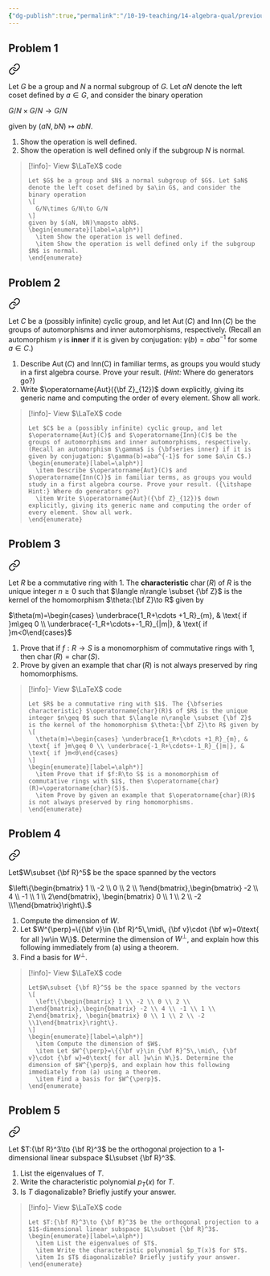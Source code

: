 ```yaml
---
{"dg-publish":true,"permalink":"/10-19-teaching/14-algebra-qual/previous-exams/algebra-qual-2022-09/","updated":"2025-03-17T08:59:08-07:00"}
---
```


## Problem 1


<div class="transclusion internal-embed is-loaded"><a class="markdown-embed-link" href="/10-19-teaching/14-algebra-qual/problem-from-past-exams/group-theory/normality-and-the-operation-on-cosets/" aria-label="Open link"><svg xmlns="http://www.w3.org/2000/svg" width="24" height="24" viewBox="0 0 24 24" fill="none" stroke="currentColor" stroke-width="2" stroke-linecap="round" stroke-linejoin="round" class="svg-icon lucide-link"><path d="M10 13a5 5 0 0 0 7.54.54l3-3a5 5 0 0 0-7.07-7.07l-1.72 1.71"></path><path d="M14 11a5 5 0 0 0-7.54-.54l-3 3a5 5 0 0 0 7.07 7.07l1.71-1.71"></path></svg></a><div class="markdown-embed">




Let $G$ be a group and $N$ a normal subgroup of $G$. Let $aN$ denote the left coset defined by $a\in G$, and consider the binary operation

$G/N\times G/N\to G/N$

given by $(aN, bN)\mapsto abN$.

1. Show the operation is well defined.
2. Show the operation is well defined only if the subgroup $N$ is normal.

> [!info]- View $\LaTeX$ code
> ```
> Let $G$ be a group and $N$ a normal subgroup of $G$. Let $aN$ denote the left coset defined by $a\in G$, and consider the binary operation
> \[
> 	G/N\times G/N\to G/N
> \]
> given by $(aN, bN)\mapsto abN$.
> \begin{enumerate}[label=\alph*)]
> 	\item Show the operation is well defined.
> 	\item Show the operation is well defined only if the subgroup $N$ is normal.
> \end{enumerate}
> ```

</div></div>

## Problem 2


<div class="transclusion internal-embed is-loaded"><a class="markdown-embed-link" href="/10-19-teaching/14-algebra-qual/problem-from-past-exams/group-theory/inner-and-outer-automorphisms/" aria-label="Open link"><svg xmlns="http://www.w3.org/2000/svg" width="24" height="24" viewBox="0 0 24 24" fill="none" stroke="currentColor" stroke-width="2" stroke-linecap="round" stroke-linejoin="round" class="svg-icon lucide-link"><path d="M10 13a5 5 0 0 0 7.54.54l3-3a5 5 0 0 0-7.07-7.07l-1.72 1.71"></path><path d="M14 11a5 5 0 0 0-7.54-.54l-3 3a5 5 0 0 0 7.07 7.07l1.71-1.71"></path></svg></a><div class="markdown-embed">




Let $C$ be a (possibly infinite) cyclic group, and let $\operatorname{Aut}(C)$ and $\operatorname{Inn}(C)$ be the groups of automorphisms and inner automorphisms, respectively. (Recall an automorphism $\gamma$ is **inner** if it is given by conjugation: $\gamma(b)=aba^{-1}$ for some $a\in C$.)
1. Describe $\operatorname{Aut}(C)$ and $\operatorname{Inn(C)}$ in familiar terms, as groups you would study in a first algebra course. Prove your result. (*Hint:* Where do generators go?)
2. Write $\operatorname{Aut}({\bf Z}_{12})$ down explicitly, giving its generic name and computing the order of every element. Show all work.

> [!info]- View $\LaTeX$ code
> ```
> Let $C$ be a (possibly infinite) cyclic group, and let $\operatorname{Aut}(C)$ and $\operatorname{Inn}(C)$ be the groups of automorphisms and inner automorphisms, respectively. (Recall an automorphism $\gamma$ is {\bfseries inner} if it is given by conjugation: $\gamma(b)=aba^{-1}$ for some $a\in C$.)
> \begin{enumerate}[label=\alph*)]
> 	\item Describe $\operatorname{Aut}(C)$ and $\operatorname{Inn(C)}$ in familiar terms, as groups you would study in a first algebra course. Prove your result. ({\itshape Hint:} Where do generators go?)
> 	\item Write $\operatorname{Aut}({\bf Z}_{12})$ down explicitly, giving its generic name and computing the order of every element. Show all work.
> \end{enumerate}
> ```

</div></div>

## Problem 3


<div class="transclusion internal-embed is-loaded"><a class="markdown-embed-link" href="/10-19-teaching/14-algebra-qual/problem-from-past-exams/ring-theory/characteristic-of-a-ring/" aria-label="Open link"><svg xmlns="http://www.w3.org/2000/svg" width="24" height="24" viewBox="0 0 24 24" fill="none" stroke="currentColor" stroke-width="2" stroke-linecap="round" stroke-linejoin="round" class="svg-icon lucide-link"><path d="M10 13a5 5 0 0 0 7.54.54l3-3a5 5 0 0 0-7.07-7.07l-1.72 1.71"></path><path d="M14 11a5 5 0 0 0-7.54-.54l-3 3a5 5 0 0 0 7.07 7.07l1.71-1.71"></path></svg></a><div class="markdown-embed">




Let $R$ be a commutative ring with $1$. The **characteristic** $\operatorname{char}(R)$ of $R$ is the unique integer $n\geq 0$ such that $\langle n\rangle \subset {\bf Z}$ is the kernel of the homomorphism $\theta:{\bf Z}\to R$ given by

$\theta(m)=\begin{cases} \underbrace{1_R+\cdots +1_R}_{m}, & \text{ if }m\geq 0 \\ \underbrace{-1_R+\cdots+-1_R}_{|m|}, & \text{ if }m<0\end{cases}$

1. Prove that if $f:R\to S$ is a monomorphism of commutative rings with $1$, then $\operatorname{char}(R)=\operatorname{char}(S)$.
2. Prove by given an example that $\operatorname{char}(R)$ is not always preserved by ring homomorphisms.

> [!info]- View $\LaTeX$ code
> ```
> Let $R$ be a commutative ring with $1$. The {\bfseries characteristic} $\operatorname{char}(R)$ of $R$ is the unique integer $n\geq 0$ such that $\langle n\rangle \subset {\bf Z}$ is the kernel of the homomorphism $\theta:{\bf Z}\to R$ given by
> \[
> 	\theta(m)=\begin{cases} \underbrace{1_R+\cdots +1_R}_{m}, & \text{ if }m\geq 0 \\ \underbrace{-1_R+\cdots+-1_R}_{|m|}, & \text{ if }m<0\end{cases}
> \]
> \begin{enumerate}[label=\alph*)]
> 	\item Prove that if $f:R\to S$ is a monomorphism of commutative rings with $1$, then $\operatorname{char}(R)=\operatorname{char}(S)$.
> 	\item Prove by given an example that $\operatorname{char}(R)$ is not always preserved by ring homomorphisms.
> \end{enumerate}
> ```

</div></div>

## Problem 4


<div class="transclusion internal-embed is-loaded"><a class="markdown-embed-link" href="/10-19-teaching/14-algebra-qual/problem-from-past-exams/linear-algebra/orthogonal-complements/" aria-label="Open link"><svg xmlns="http://www.w3.org/2000/svg" width="24" height="24" viewBox="0 0 24 24" fill="none" stroke="currentColor" stroke-width="2" stroke-linecap="round" stroke-linejoin="round" class="svg-icon lucide-link"><path d="M10 13a5 5 0 0 0 7.54.54l3-3a5 5 0 0 0-7.07-7.07l-1.72 1.71"></path><path d="M14 11a5 5 0 0 0-7.54-.54l-3 3a5 5 0 0 0 7.07 7.07l1.71-1.71"></path></svg></a><div class="markdown-embed">




Let$W\subset {\bf R}^5$ be the space spanned by the vectors

$\left\{\begin{bmatrix} 1 \\ -2 \\ 0 \\ 2 \\ 1\end{bmatrix},\begin{bmatrix} -2 \\ 4 \\ -1 \\ 1 \\ 2\end{bmatrix}, \begin{bmatrix} 0 \\ 1 \\ 2 \\ -2 \\1\end{bmatrix}\right\}.$

1. Compute the dimension of $W$.
2. Let $W^{\perp}=\{{\bf v}\in {\bf R}^5\,\mid\, {\bf v}\cdot {\bf w}=0\text{ for all }w\in W\}$. Determine the dimension of $W^{\perp}$, and explain how this following immediately from (a) using a theorem.
3. Find a basis for $W^{\perp}$.

> [!info]- View $\LaTeX$ code
> ```
> Let$W\subset {\bf R}^5$ be the space spanned by the vectors
> \[
> 	\left\{\begin{bmatrix} 1 \\ -2 \\ 0 \\ 2 \\ 1\end{bmatrix},\begin{bmatrix} -2 \\ 4 \\ -1 \\ 1 \\ 2\end{bmatrix}, \begin{bmatrix} 0 \\ 1 \\ 2 \\ -2 \\1\end{bmatrix}\right\}.
> \]
> \begin{enumerate}[label=\alph*)]
> 	\item Compute the dimension of $W$.
> 	\item Let $W^{\perp}=\{{\bf v}\in {\bf R}^5\,\mid\, {\bf v}\cdot {\bf w}=0\text{ for all }w\in W\}$. Determine the dimension of $W^{\perp}$, and explain how this following immediately from (a) using a theorem.
> 	\item Find a basis for $W^{\perp}$.
> \end{enumerate}
> ```

</div></div>

## Problem 5


<div class="transclusion internal-embed is-loaded"><a class="markdown-embed-link" href="/10-19-teaching/14-algebra-qual/problem-from-past-exams/linear-algebra/orthogonal-projection-onto-a-line/" aria-label="Open link"><svg xmlns="http://www.w3.org/2000/svg" width="24" height="24" viewBox="0 0 24 24" fill="none" stroke="currentColor" stroke-width="2" stroke-linecap="round" stroke-linejoin="round" class="svg-icon lucide-link"><path d="M10 13a5 5 0 0 0 7.54.54l3-3a5 5 0 0 0-7.07-7.07l-1.72 1.71"></path><path d="M14 11a5 5 0 0 0-7.54-.54l-3 3a5 5 0 0 0 7.07 7.07l1.71-1.71"></path></svg></a><div class="markdown-embed">




Let $T:{\bf R}^3\to {\bf R}^3$ be the orthogonal projection to a $1$-dimensional linear subspace $L\subset {\bf R}^3$.
1. List the eigenvalues of $T$.
2. Write the characteristic polynomial $p_T(x)$ for $T$.
3. Is $T$ diagonalizable? Briefly justify your answer.

> [!info]- View $\LaTeX$ code
> ```
> Let $T:{\bf R}^3\to {\bf R}^3$ be the orthogonal projection to a $1$-dimensional linear subspace $L\subset {\bf R}^3$.
> \begin{enumerate}[label=\alph*)]
> 	\item List the eigenvalues of $T$.
> 	\item Write the characteristic polynomial $p_T(x)$ for $T$.
> 	\item Is $T$ diagonalizable? Briefly justify your answer.
> \end{enumerate}
> ```

</div></div>
